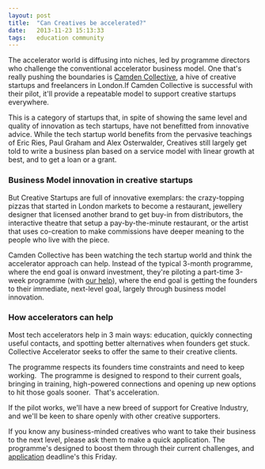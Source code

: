 ```yaml
---
layout: post
title:  "Can Creatives be accelerated?"
date:   2013-11-23 15:13:33
tags:   education community
---
```


The accelerator world is diffusing into niches, led by programme directors who challenge the conventional accelerator business model. One that's really pushing the boundaries is 
<a href="http://www.camdencollective.co.uk">Camden Collective</a>, a hive of creative startups and freelancers in London.If Camden Collective is successful with their pilot, it'll provide a repeatable model to support creative startups everywhere. 

This is a category of startups that, in spite of showing the same level and quality of innovation as tech startups, have not benefitted from innovative advice. While the tech startup world benefits from the pervasive teachings of Eric Ries, Paul Graham and Alex Osterwalder, Creatives still largely get told to write a business plan based on a service model with linear growth at best, and to get a loan or a grant.

<h3>Business Model innovation in creative startups </h3>
But Creative Startups are full of innovative exemplars: the crazy-topping pizzas that started in London markets to become a restaurant, jewellery designer that licensed another brand to get buy-in from distributors, the interactive theatre that setup a pay-by-the-minute restaurant, or the artist that uses co-creation to make commissions have deeper meaning to the people who live with the piece. 

Camden Collective has been watching the tech startup world and think the accelerator approach can help. Instead of the typical 3-month programme, where the end goal is onward investment, they're piloting a part-time 3-week programme (with <a href="http://www.foundercentric.com">our help</a>), where the end goal is getting the founders to their immediate, next-level goal, largely through business model innovation.

<h3> How accelerators can help </h3>
Most tech accelerators help in 3 main ways: education, quickly connecting useful contacts, and spotting better alternatives when founders get stuck. Collective Accelerator seeks to offer the same to their creative clients.

The programme respects its founders time constraints and need to keep working.  The programme is designed to respond to their current goals, bringing in training, high-powered connections and opening up new options to hit those goals sooner.  That's acceleration. 

If the pilot works, we'll have a new breed of support for Creative Industry, and we'll be keen to share openly with other creative supporters.

If you know any business-minded creatives who want to take their business to the next level, please ask them to make a quick application. The programme's designed to boost them through their current challenges, and <a href="http://www.camdencollective.co.uk/accelerator">application</a> deadline's this Friday.
